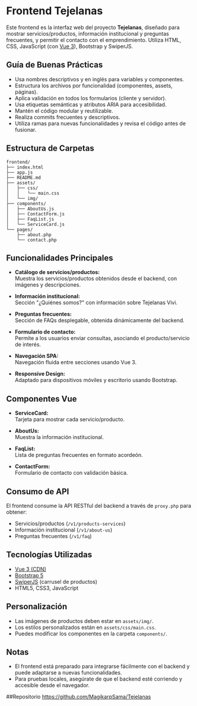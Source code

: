 # Frontend Tejelanas

Este frontend es la interfaz web del proyecto **Tejelanas**, diseñado para mostrar servicios/productos, información institucional y preguntas frecuentes, y permitir el contacto con el emprendimiento. Utiliza HTML, CSS, JavaScript (con [Vue 3](https://vuejs.org/)), Bootstrap y SwiperJS.

## Guía de Buenas Prácticas

- Usa nombres descriptivos y en inglés para variables y componentes.
- Estructura los archivos por funcionalidad (componentes, assets, páginas).
- Aplica validación en todos los formularios (cliente y servidor).
- Usa etiquetas semánticas y atributos ARIA para accesibilidad.
- Mantén el código modular y reutilizable.
- Realiza commits frecuentes y descriptivos.
- Utiliza ramas para nuevas funcionalidades y revisa el código antes de fusionar.

## Estructura de Carpetas

```
frontend/
├── index.html
├── app.js
├── README.md
├── assets/
│   ├── css/
│   │   └── main.css
│   └── img/
├── components/
│   ├── AboutUs.js
│   ├── ContactForm.js
│   ├── FaqList.js
│   └── ServiceCard.js
└── pages/
    ├── about.php
    └── contact.php
```

## Funcionalidades Principales

- **Catálogo de servicios/productos:**  
  Muestra los servicios/productos obtenidos desde el backend, con imágenes y descripciones.

- **Información institucional:**  
  Sección "¿Quiénes somos?" con información sobre Tejelanas Vivi.

- **Preguntas frecuentes:**  
  Sección de FAQs desplegable, obtenida dinámicamente del backend.

- **Formulario de contacto:**  
  Permite a los usuarios enviar consultas, asociando el producto/servicio de interés.

- **Navegación SPA:**  
  Navegación fluida entre secciones usando Vue 3.

- **Responsive Design:**  
  Adaptado para dispositivos móviles y escritorio usando Bootstrap.

## Componentes Vue

- **ServiceCard:**  
  Tarjeta para mostrar cada servicio/producto.

- **AboutUs:**  
  Muestra la información institucional.

- **FaqList:**  
  Lista de preguntas frecuentes en formato acordeón.

- **ContactForm:**  
  Formulario de contacto con validación básica.

## Consumo de API

El frontend consume la API RESTful del backend a través de `proxy.php` para obtener:

- Servicios/productos (`/v1/products-services`)
- Información institucional (`/v1/about-us`)
- Preguntas frecuentes (`/v1/faq`)

## Tecnologías Utilizadas

- [Vue 3 (CDN)](https://vuejs.org/)
- [Bootstrap 5](https://getbootstrap.com/)
- [SwiperJS](https://swiperjs.com/) (carrusel de productos)
- HTML5, CSS3, JavaScript

## Personalización

- Las imágenes de productos deben estar en `assets/img/`.
- Los estilos personalizados están en `assets/css/main.css`.
- Puedes modificar los componentes en la carpeta `components/`.

## Notas

- El frontend está preparado para integrarse fácilmente con el backend y puede adaptarse a nuevas funcionalidades.
- Para pruebas locales, asegúrate de que el backend esté corriendo y accesible desde el navegador.

##Repositorio https://github.com/MagikarpSama/Tejelanas